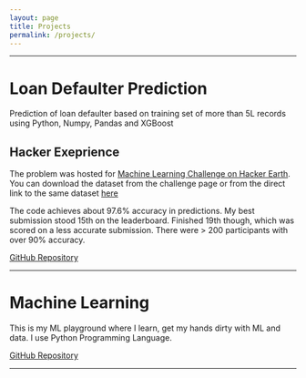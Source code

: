```yaml
---
layout: page
title: Projects
permalink: /projects/
---
```


<hr />

# Loan Defaulter Prediction
Prediction of loan defaulter based on training set of more than 5L records using Python, Numpy, Pandas and XGBoost

## Hacker Exeprience
The problem was hosted for [Machine Learning Challenge on Hacker Earth](https://www.hackerearth.com/problem/machine-learning/bank-fears-loanliness/). You can download the dataset from the challenge page or from the direct link to the same dataset [here](https://he-s3.s3.amazonaws.com/media/hackathon/machine-learning-challenge-one/bank-fears-loanliness/898ce544-0-MLChallenge_1Datac63af4e.zip)

The code achieves about 97.6% accuracy in predictions. My best submission stood 15th on the leaderboard. Finished 19th though, which was scored on a less accurate submission. There were > 200 participants with over 90% accuracy. 

[GitHub Repository](https://github.com/avannaldas/Loan-Defaulter-Prediction-Machine-Learning)

<hr />

# Machine Learning 
This is my ML playground where I learn, get my hands dirty with ML and data. I use Python Programming Language. 

[GitHub Repository](https://github.com/avannaldas/Machine-Learning)

<hr />
